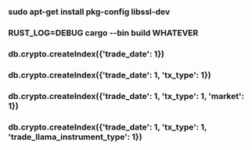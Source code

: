 ### sudo apt-get install pkg-config libssl-dev
### RUST_LOG=DEBUG cargo --bin build WHATEVER
### db.crypto.createIndex({'trade_date': 1})
### db.crypto.createIndex({'trade_date': 1, 'tx_type': 1})
### db.crypto.createIndex({'trade_date': 1, 'tx_type': 1, 'market': 1})
### db.crypto.createIndex({'trade_date': 1, 'tx_type': 1, 'trade_llama_instrument_type': 1})
